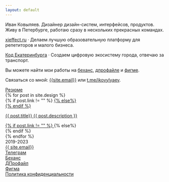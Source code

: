 ```yaml
---
layout: default
---
```

<div class='container-fluid'>
    <div class='row'>
        <div class='col-md-10 col-12 offset-md-1'>
            <!---<p><span class='main-color'>Иван Ковыляев.</span>Дизайн-лид <a class='link' href="https://xieffect.ru" target="blank">Xieffect.ru</a> и веб-дизайнер в <a class='link' href="https://ekaterinburg.dev/" target="blank">Код Екатеринбурга</a>. Делаю удобные интерфейсы для людей.</p>-->
            <p><span class='main-color'>Иван Ковыляев.</span> Дизайнер дизайн-систем, интерфейсов, продуктов. Живу в Петербурге, работаю сразу в нескольких прекрасных командах.</p>
            <p><span class='main-color'><a class='link' href="https://xieffect.ru" target="_blank">xieffect.ru</a></span> · Делаем лучшую образовательную платформу для репетиторов и малого бизнеса.</p>
            <p><span class='main-color'><a class='link' href="https://ekaterinburg.dev/" target="_blank">Код Екатеринбурга</a></span> · Создаем цифровую экосистему города, отвечаю за транспорт.</p>
        </div>
    </div>
    <div class='row'>
        <div class='col-md-10 col-12 offset-md-1'>
            <p>Вы можете найти мои работы на <a class='link' href="https://behance.net/{{site.behance}}" target="_blank">беханс</a>, <a class='link' href="https://dprofile.ru/{{site.dprofile}}" target="_blank">дпрофайле</a> и <a class='link' href="https://figma.com/@{{site.figma}}" target="_blank">фигме</a>.</p>
        </div>
    </div>
    <div class='row'>
        <div class='col-md-10 col-12 offset-md-1'>
            <p>Связаться со мной: <a class='link' href="mailto:{{site.email}}" target="_blank">{{site.email}}</a> или <a class='link' href="https://t.me/{{site.telegram}}" target="_blank">t.me/ikovylyaev</a>.</p>
            <a href='https://ikovylyaev.notion.site/d98c11b3504b4bcaa7832a8a3eef81d9?pvs=4' target="_blank" class='link'>Резюме</a>
        </div>
    </div>
    {% for post in site.design %}
    <div class='row'>
        <div class='col-12'>
            <div class='image' style="background: url({{site.url}}/img/works/{{ post.image }}.webp); background-size: {{ post.imgsize }}; background-position: center; background-repeat: no-repeat; background-color: {{ post.bgcolor}};"></div>
        </div>
        {% if post.link != "" %}
            <a  href="{{ post.link }}" target="blank" class='col-md-10 col-12 offset-md-1'>
        {% else%}
            <div class='col-md-10 col-12 offset-md-1'>
        {% endif %}
            <p>
                <span class='main-color'>{{ post.title}}</span> 
                {{ post.description }}
            </p>
        {% if post.link != "" %}
            </a>
        {% else%}
            </div>
        {% endif %}
    </div>
    {% endfor %}
    <footer class='row'>
        <div class='row'>
            <div class='col text-center'>2019-2023</div>
            <div class='col text-center'><a class='link' target='_blank' href='mailto:{{ site.email }}'>{{ site.email}}</a></div>
            <div class='col text-center'><a class='link' target='_blank' href='https://t.me/{{ site.telegram }}'>Телеграм</a></div>
            <div class='col text-center'><a class='link' target='_blank' href='https://behance.net/{{ site.behance }}'>Беханс</a></div>
            <div class='col text-center'><a class='link' target='_blank' href='https://dprofile.ru/{{ site.dprofile }}'>ДПрофайл</a></div>
            <div class='col text-center'><a class='link' target='_blank' href='https://figma.com/@{{ site.figma }}'>Фигма</a></div>
        </div>
        <div class='row text-center'>
            <div class='col'><a class='link secondary-link' href='{{ site.url }}/policy'>Политика конфиденциальности</a></div>
        </div>
    </footer>
</div>
